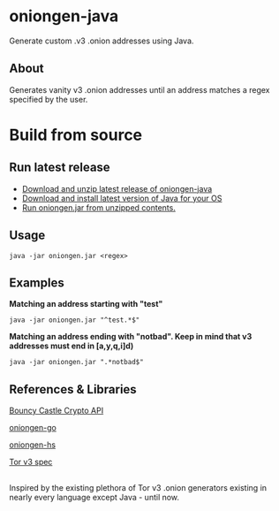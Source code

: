 # oniongen-java
Generate custom .v3 .onion addresses using Java.

## About
Generates vanity v3 .onion addresses until an address matches a regex specified by the user. 

# Build from source
## Run latest release
- [Download and unzip latest release of oniongen-java](https://github.com/seemsy/oniongen-java/releases)
- [Download and install latest version of Java for your OS](https://www.java.com/en/download/manual.jsp)
- [Run oniongen.jar from unzipped contents.](#usage)


## Usage

```
java -jar oniongen.jar <regex> 
```

## Examples
**Matching an address starting with "test"**
```
java -jar oniongen.jar "^test.*$"
```

**Matching an address ending with "notbad". Keep in mind that v3 addresses must end in [a,y,q,i]d)**
```
java -jar oniongen.jar ".*notbad$"
```


## References & Libraries


[Bouncy Castle Crypto API](https://www.bouncycastle.org/)

[oniongen-go](https://github.com/rdkr/oniongen-go)

[oniongen-hs](https://github.com/ciehanski/oniongen-hs)

[Tor v3 spec](https://github.com/torproject/torspec/blob/main/rend-spec-v3.txt)

##

  Inspired by the existing plethora of Tor v3 .onion generators existing in nearly every language except Java - until now.

